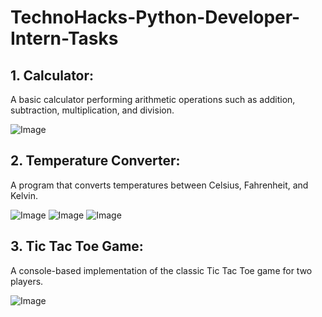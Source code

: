 # TechnoHacks-Python-Developer-Intern-Tasks
## 1. Calculator:
A basic calculator performing arithmetic operations such as addition, subtraction, multiplication, and division.​

![Image](https://github.com/user-attachments/assets/b77ddeb8-c0b7-466b-b1d1-f75f33b14cdd)

## 2. Temperature Converter:
A program that converts temperatures between Celsius, Fahrenheit, and Kelvin.​

![Image](https://github.com/user-attachments/assets/ebb1d619-55d8-4ce1-8641-776ffb681dcd)
![Image](https://github.com/user-attachments/assets/b6d8fc94-a2fd-4999-b20e-d996c3680a3d)
![Image](https://github.com/user-attachments/assets/b0426c18-dcd7-4f99-b381-359cf85caf08)

## 3. Tic Tac Toe Game:
A console-based implementation of the classic Tic Tac Toe game for two players.​

![Image](https://github.com/user-attachments/assets/aa3f2e21-00ff-4a7d-8a42-4037471fda82)

